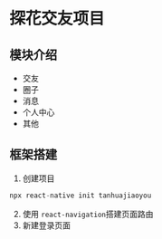# 探花交友项目
## 模块介绍
- 交友
- 圈子
- 消息
- 个人中心
- 其他
## 框架搭建
1. 创建项目
```jsx
npx react-native init tanhuajiaoyou
```

2. 使用 `react-navigation`搭建页面路由
3. 新建登录页面